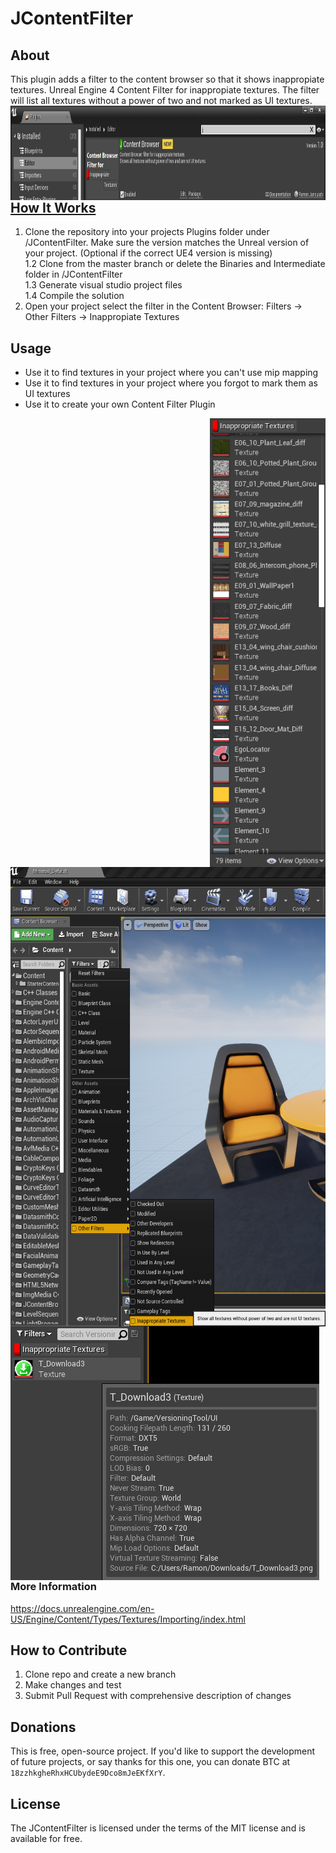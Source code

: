 # JContentFilter

## About

This plugin adds a filter to the content browser so that it shows inappropiate textures.
Unreal Engine 4 Content Filter for inappropiate textures. The filter will list all textures without a power of two and not marked as UI textures.
<img src="./GithubImages/PluginBrowser.PNG" align="left"
     title="Plugin Browser" width="938" height="151">
     
<br><br><br><br><br>

## [How It Works](https://youtu.be/JsO7D6tR1l4)

1. Clone the repository into your projects Plugins folder under /JContentFilter. Make sure the version matches the Unreal version of your project.
  (Optional if the correct UE4 version is missing)
<br>     1.2 Clone from the master branch or delete the Binaries and Intermediate folder in /JContentFilter
<br>     1.3 Generate visual studio project files
<br>     1.4 Compile the solution
2. Open your project select the filter in the Content Browser: Filters -> Other Filters -> Inappropiate Textures



## Usage

* Use it to find textures in your project where you can't use mip mapping
* Use it to find textures in your project where you forgot to mark them as UI textures
* Use it to create your own Content Filter Plugin

<img src="./GithubImages/InappropiateTexturesSample2.PNG" align="right"
     title="Inappropiate Texture Sample 2" width="185" height="718">
<img src="./GithubImages/SelectFilter.png" align="left"
     title="Select Filter" width="567" height="735">

<br><br><br><br><br><br><br><br><br><br><br><br><br><br><br><br>
<br><br><br><br><br><br><br><br><br><br><br><br><br><br><br><br>

<img src="./GithubImages/InappropiateTextureSample.png" align="left"
     title="Inappropiate Texture Sample 1" width="494" height="406">

<br><br><br><br><br><br><br><br><br><br><br><br><br><br>


### More Information
https://docs.unrealengine.com/en-US/Engine/Content/Types/Textures/Importing/index.html



## How to Contribute

1. Clone repo and create a new branch
2. Make changes and test
3. Submit Pull Request with comprehensive description of changes


## Donations

This is free, open-source project. If you'd like to support the development of future projects, or say thanks for this one, you can donate BTC at `18zzhkgheRhxHCUbydeE9Dco8mJeEKfXrY`.


## License

The JContentFilter is licensed under the terms of the MIT
license and is available for free.

